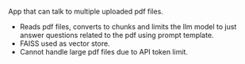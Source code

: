 App that can talk to multiple uploaded pdf files.
- Reads pdf files, converts to chunks and limits the llm model to just answer questions related to the pdf using prompt template.
- FAISS used as vector store. 
- Cannot handle large pdf files due to API token limit.
